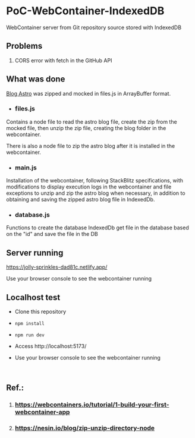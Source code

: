 # PoC-WebContainer-IndexedDB
WebContainer server from Git repository source stored with IndexedDB

## Problems

1) CORS error with fetch in the GitHub API


## What was done

[Blog Astro](https://github.com/withastro/astro/tree/main/examples/blog)
was zipped and mocked in files.js in ArrayBuffer format.

* ### files.js

Contains a node file to read the astro blog file, create the zip from the mocked file, then unzip the zip file, creating the blog folder in the webcontainer.

There is also a node file to zip the astro blog after it is installed in the webcontainer.

* ### main.js

Installation of the webcontainer, following StackBlitz specifications, with modifications to display execution logs in the webcontainer and file exceptions to unzip and zip the astro blog when necessary, in addition to obtaining and saving the zipped astro blog file in IndexedDb.

* ### database.js 

Functions to create the database IndexedDb get file in the database based on the "id" and save the file in the DB

## Server running

https://jolly-sprinkles-dad81c.netlify.app/

Use your browser console to see the webcontainer running

## Localhost test

* Clone this repository 
* `npm install`
* `npm run dev`

* Access http://localhost:5173/

* Use your browser console to see the webcontainer running


<br/>

## Ref.:

1) ### https://webcontainers.io/tutorial/1-build-your-first-webcontainer-app
2) ### https://nesin.io/blog/zip-unzip-directory-node
